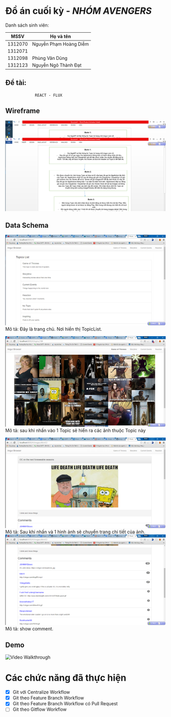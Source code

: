 # Đồ án cuối kỳ - *NHÓM AVENGERS*

Danh sách sinh viên:

MSSV | Họ và tên
---- | ---------
1312070 | Nguyễn Phạm Hoàng Diễm
1312071 |
1312098 | Phùng Văn Dũng
1312123 | Nguyễn Ngô Thành Đạt

## Đề tài:
                 REACT - FLUX
## Wireframe
![Alt Text](images/wireframe.png)


## Data Schema

![Alt Text](images/1.png)
Mô tả: Đây là trang chủ. Nơi hiển thị TopicList.

![Alt Text](images/2.png)
Mô tả: sau khi nhấn vào 1 Topic sẽ hiển ra các ảnh thuộc Topic này

![Alt Text](images/3.png)
Mô tả: Sau khi nhấn và 1 hình ảnh sẽ chuyển trang chi tiết của ảnh.
![Alt Text](images/4.png)
Mô tả:  show comment.

## Demo
![Video Walkthrough](demo/demo.gif)



# Các chức năng đã thực hiện
* [x] Git với Centralize Workflow
* [x] Git theo Feature Branch Workflow
* [x] Git theo Feature Branch Workflow có Pull Request
* [ ] Git theo Gitflow Workflow
